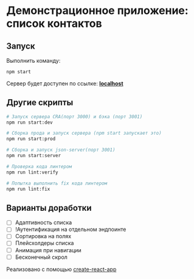 # Демонстрационное приложение: список контактов

## Запуск
Выполнить команду:
```bash
npm start
```

Сервер будет доступен по ссылке: **[localhost](http://localhost:3000)**

## Другие скрипты
```bash
# Запуск сервера CRA(порт 3000) и бэка (порт 3001)
npm run start:dev

# Сборка прода и запуск сервера (npm start запускает это)
npm run start:prod

# Сборка и запуск json-server(порт 3001)
npm run start:server

# Проверка кода линтером
npm run lint:verify

# Попытка выполнить fix кода линтером
npm run lint:fix
```

## Варианты доработки
- [ ] Адаптивность списка
- [ ] !Аутентификация на отдельном эндпоинте
- [ ] Сортировка на полях
- [ ] Плейсхолдеры списка
- [ ] Анимация при навигации
- [ ] Бесконечный скрол

Реализовано с помощью [create-react-app](README_CRA.md)
